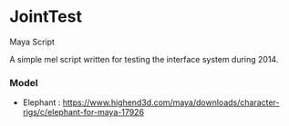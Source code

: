 # JointTest
Maya Script

A simple mel script written for testing the interface system during 2014.

### Model 
* Elephant : https://www.highend3d.com/maya/downloads/character-rigs/c/elephant-for-maya-17926
